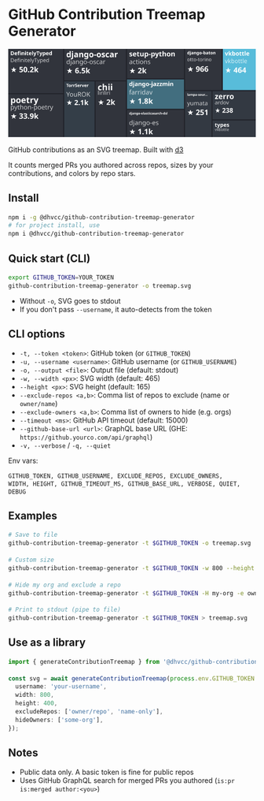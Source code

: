 # GitHub Contribution Treemap Generator

<div align="center">
  <img src="./treemap.svg" />
</div>

GitHub contributions as an SVG treemap. Built with [d3](https://github.com/d3/d3)

It counts merged PRs you authored across repos, sizes by your contributions, and colors by repo stars.

## Install

```bash
npm i -g @dhvcc/github-contribution-treemap-generator
# for project install, use
npm i @dhvcc/github-contribution-treemap-generator
```

## Quick start (CLI)

```bash
export GITHUB_TOKEN=YOUR_TOKEN
github-contribution-treemap-generator -o treemap.svg
```

- Without `-o`, SVG goes to stdout
- If you don't pass `--username`, it auto-detects from the token

## CLI options

- `-t, --token <token>`: GitHub token (or `GITHUB_TOKEN`)
- `-u, --username <username>`: GitHub username (or `GITHUB_USERNAME`)
- `-o, --output <file>`: Output file (default: stdout)
- `-w, --width <px>`: SVG width (default: 465)
- `--height <px>`: SVG height (default: 165)
- `--exclude-repos <a,b>`: Comma list of repos to exclude (name or `owner/name`)
- `--exclude-owners <a,b>`: Comma list of owners to hide (e.g. orgs)
- `--timeout <ms>`: GitHub API timeout (default: 15000)
- `--github-base-url <url>`: GraphQL base URL (GHE: `https://github.yourco.com/api/graphql`)
- `-v, --verbose` / `-q, --quiet`

Env vars:

```text
GITHUB_TOKEN, GITHUB_USERNAME, EXCLUDE_REPOS, EXCLUDE_OWNERS,
WIDTH, HEIGHT, GITHUB_TIMEOUT_MS, GITHUB_BASE_URL, VERBOSE, QUIET, DEBUG
```

## Examples

```bash
# Save to file
github-contribution-treemap-generator -t $GITHUB_TOKEN -o treemap.svg

# Custom size
github-contribution-treemap-generator -t $GITHUB_TOKEN -w 800 --height 400 -o treemap.svg

# Hide my org and exclude a repo
github-contribution-treemap-generator -t $GITHUB_TOKEN -H my-org -e owner/repo,another-repo -o treemap.svg

# Print to stdout (pipe to file)
github-contribution-treemap-generator -t $GITHUB_TOKEN > treemap.svg
```

## Use as a library

```ts
import { generateContributionTreemap } from '@dhvcc/github-contribution-treemap-generator';

const svg = await generateContributionTreemap(process.env.GITHUB_TOKEN!, {
  username: 'your-username',
  width: 800,
  height: 400,
  excludeRepos: ['owner/repo', 'name-only'],
  hideOwners: ['some-org'],
});
```

## Notes

- Public data only. A basic token is fine for public repos
- Uses GitHub GraphQL search for merged PRs you authored (`is:pr is:merged author:<you>`)
